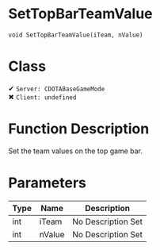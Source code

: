 # SetTopBarTeamValue
```
void SetTopBarTeamValue(iTeam, nValue)
```
# Class
✔ `Server: CDOTABaseGameMode`  
✖ `Client: undefined`  

# Function Description
Set the team values on the top game bar.
# Parameters
Type|Name|Description
--|--|--
int|iTeam|No Description Set
int|nValue|No Description Set
